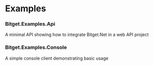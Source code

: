 # Examples

### Bitget.Examples.Api
A minimal API showing how to integrate Bitget.Net in a web API project

### Bitget.Examples.Console
A simple console client demonstrating basic usage